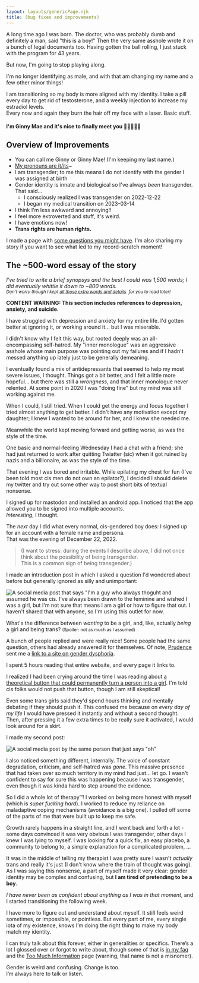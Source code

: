 ```yaml
---
layout: layouts/genericPage.njk
title: (bug fixes and improvements)
---
```

A long time ago I was born. The doctor, who was probably dumb and definitely a man, said "this is a boy!"
Then the very same asshole wrote it on a bunch of legal documents too. Having gotten the ball rolling, I
just stuck with the program for 43 years.

But now, I'm going to stop playing along.

I'm no longer identifying as male, and with that am changing my name and a few other minor things!

I am transitioning so my body is more aligned with my identity. I take a pill every day to get rid of testosterone,
and a weekly injection to increase my estradiol levels. \
Every now and again they burn the hair off my face with a laser. Basic stuff.

#### I'm Ginny Mae and it's nice to finally meet you 💙💗🤍💗💙

## Overview of Improvements

* You can call me Ginny or Ginny Mae! (I'm keeping my last name.)
* [My pronouns are it/its](https://pronouns.cc/@ginny)~
* I am transgender; to me this means I do not identify with the gender I was assigned at birth
* Gender identity is innate and biological so I've always *been* transgender. That said...
  * I consciously realized I was transgender on 2022-12-22
  * I began my medical transition on 2023-03-14
* I think I'm less awkward and annoying!!
* I feel more extroverted and stuff, it's weird.
* I have emotions now!
* **Trans rights are human rights.**

I made a page with [some questions you might have](/faq/). I'm also sharing my story if you want to see what led to my record-scratch moment!

## The ~500-word essay of the story

*I've tried to write a brief synopsys and the best I could was 1,500 words; I did eventually whittle it down to ~800 words. \
<small>Don't worry though I kept [all those extra words and details](/tmi/)&nbsp; for you to read later!</small>*

**CONTENT WARNING: This section includes references to depression, anxiety, and suicide.**

I have struggled with depression and anxiety for my entire life. I'd gotten better at ignoring it, or working around it... but I was miserable.

I didn't know why I felt this way, but rooted deeply was an all-encompassing self-hatred. My "inner monologue" was an aggressive asshole whose
main purpose was pointing out my failures and if I hadn't messed anything up lately just to be generally demeaning.

I eventually found a mix of antidepressants that seemed to help my most severe issues, I thought. Things got a bit better, and I felt a little
more hopeful... but there was still a *wrongness*, and that inner monologue never relented. At some point in 2020 I was "doing fine" but
my mind was still working against me.

When I could, I still tried. When I could get the energy and focus together I tried almost anything to get better. I didn't have any motivation
except my daughter; I knew I wanted to be around for her, and I knew she needed me.

Meanwhile the world kept moving forward and getting worse, as was the style of the time.

One basic and normal-feeling Wednesday I had a chat with a friend; she had just returned to work after quitting Twiatter (sic) when
it got ruined by nazis and a billionaire, as was the style of the time.

That evening I was bored and irritable. While epilating my chest for fun (I've been told most cis men do not own an epilator?),
I decided I should delete my twitter and try out some other way to post short bits of textual nonsense.

I signed up for mastodon and installed an android app. I noticed that the app allowed you to be signed into multiple accounts. \
*Interesting*, I thought.

The *next* day I did what every normal, cis-gendered boy does: I signed up for an account with a female name and persona. \
That was the evening of December 22, 2022.

> (I want to stress: during the events I describe above, I did not once think about the possibility of being transgender. \
This is a common sign of being transgender.)

I made an introduction post in which I asked a question I'd wondered about before but generally ignored as silly and unimportant:

![A social media post that says "I'm a guy who always thoguht and assumed he was cis. I've always been drawn to the feminine and wished I was a girl, but I'm not sure that means I am a girl
or how to figure that out. I haven't shared that with anyone, so I'm using this outlet for now.](/images/ginny1.png)

What's the difference between *wanting* to be a girl, and, like, actually *being* a girl and being trans? <small>(Spoiler: not as much as I assumed)</small>

A bunch of people replied and were really nice! Some people had the same question, others had already answered it for themselves.
Of note, [Prudence](https://prudencespossumpad.neocities.org/) sent me a [link to a site on gender dysphoria](https://genderdysphoria.fyi/en/).

I spent 5 hours reading that entire website, and every page it links to.

I realized I had been crying around the time I was reading about [a theoretical button that could permanently turn a person into a
girl](https://turn-me-into-a-girl.com/). I'm told cis folks would not push that button, though I am still skeptical!

Even some trans girls said they'd spend hours thinking and mentally debating if they should push it. This confused me because on *every day of my life* I
would have pressed it instantly and without a second thought. Then, after pressing it a few extra times to be really sure it activated, I would look
around for a skirt.

I made my second post:

![A social media post by the same person that just says "oh"](/images/ginny2.png)

I also noticed something different, internally. The voice of constant degradation, criticism, and self-hatred was *gone*. This massive presence that had taken
over so much territory in my mind had just… let go. I wasn't confident to say for sure this was happening because I was transgender, even though
it was kinda hard to step around the evidence.

So I did a whole lot of therapy™! I worked on being more honest with myself (which is *super fucking hard*). I worked to reduce my reliance on
maladaptive coping mechanisms (avoidance is a big one). I pulled off some of the parts of me that were built up to keep me safe.

Growth rarely happens in a straight line, and I went back and forth a lot - some days convinced it was very obvious I was transgender, other days
I knew I was lying to myself. I was looking for a quick fix, an easy placebo, a community to belong to, a simple explanation for a complicated
problem, ...

It was in the middle of telling my therapist I was pretty sure I wasn't *actually* trans and really it's just (I don't know where the train of
thought was going). As I was saying this nonsense, a part of myself made it very clear: gender identity may be complex and confusing, but
**I am tired of pretending to be a boy**.

*I have never been as confident about anything as I was in that moment*, and I started transitioning the following week.

I have more to figure out and understand about myself. It still feels weird sometimes, or impossible, or pointless. But every part of me, every single
iota of my existence, knows I’m doing the right thing to make my body match my identity.

I can truly talk about this forever, either in generalities or specifics. There’s a lot I glossed over or forgot to write about, though some of that is [in my faq](/faq/)
and the [Too Much Information](/tmi/) page (warning, that name is not a misnomer).

Gender is weird and confusing. Change is too. \
I’m always here to talk or listen.